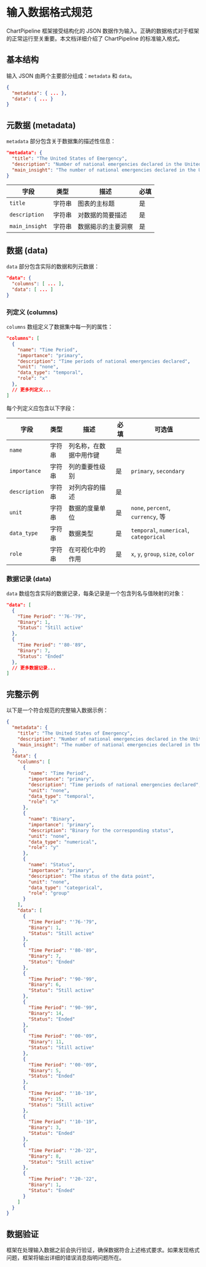 # 输入数据格式规范

ChartPipeline 框架接受结构化的 JSON 数据作为输入。正确的数据格式对于框架的正常运行至关重要。本文档详细介绍了 ChartPipeline 的标准输入格式。

## 基本结构

输入 JSON 由两个主要部分组成：`metadata` 和 `data`。

```json
{
  "metadata": { ... },
  "data": { ... }
}
```

## 元数据 (metadata)

`metadata` 部分包含关于数据集的描述性信息：

```json
"metadata": {
  "title": "The United States of Emergency",
  "description": "Number of national emergencies declared in the United States since 1976, by current status",
  "main_insight": "The number of national emergencies declared in the US has generally increased over time, with a significant number of those declared since 2000 still active."
}
```

| 字段 | 类型 | 描述 | 必填 |
|------|------|------|------|
| `title` | 字符串 | 图表的主标题 | 是 |
| `description` | 字符串 | 对数据的简要描述 | 是 |
| `main_insight` | 字符串 | 数据揭示的主要洞察 | 是 |

## 数据 (data)

`data` 部分包含实际的数据和列元数据：

```json
"data": {
  "columns": [ ... ],
  "data": [ ... ]
}
```

### 列定义 (columns)

`columns` 数组定义了数据集中每一列的属性：

```json
"columns": [
  {
    "name": "Time Period",
    "importance": "primary",
    "description": "Time periods of national emergencies declared",
    "unit": "none",
    "data_type": "temporal",
    "role": "x"
  },
  // 更多列定义...
]
```

每个列定义应包含以下字段：

| 字段 | 类型 | 描述 | 必填 | 可选值 |
|------|------|------|------|--------|
| `name` | 字符串 | 列名称，在数据中用作键 | 是 | |
| `importance` | 字符串 | 列的重要性级别 | 是 | `primary`, `secondary` |
| `description` | 字符串 | 对列内容的描述 | 是 | |
| `unit` | 字符串 | 数据的度量单位 | 是 | `none`, `percent`, `currency`, 等 |
| `data_type` | 字符串 | 数据类型 | 是 | `temporal`, `numerical`, `categorical` |
| `role` | 字符串 | 在可视化中的作用 | 是 | `x`, `y`, `group`, `size`, `color` |

### 数据记录 (data)

`data` 数组包含实际的数据记录，每条记录是一个包含列名与值映射的对象：

```json
"data": [
  {
    "Time Period": "'76-'79",
    "Binary": 1,
    "Status": "Still active"
  },
  {
    "Time Period": "'80-'89",
    "Binary": 7,
    "Status": "Ended"
  },
  // 更多数据记录...
]
```

## 完整示例

以下是一个符合规范的完整输入数据示例：

```json
{
  "metadata": {
    "title": "The United States of Emergency",
    "description": "Number of national emergencies declared in the United States since 1976, by current status",
    "main_insight": "The number of national emergencies declared in the US has generally increased over time, with a significant number of those declared since 2000 still active."
  },
  "data": {
    "columns": [
      {
        "name": "Time Period",
        "importance": "primary",
        "description": "Time periods of national emergencies declared",
        "unit": "none",
        "data_type": "temporal",
        "role": "x"
      },
      {
        "name": "Binary",
        "importance": "primary",
        "description": "Binary for the corresponding status",
        "unit": "none",
        "data_type": "numerical",
        "role": "y"
      },
      {
        "name": "Status",
        "importance": "primary",
        "description": "The status of the data point",
        "unit": "none",
        "data_type": "categorical",
        "role": "group"
      }
    ],
    "data": [
      {
        "Time Period": "'76-'79",
        "Binary": 1,
        "Status": "Still active"
      },
      {
        "Time Period": "'80-'89",
        "Binary": 7,
        "Status": "Ended"
      },
      {
        "Time Period": "'90-'99",
        "Binary": 6,
        "Status": "Still active"
      },
      {
        "Time Period": "'90-'99",
        "Binary": 14,
        "Status": "Ended"
      },
      {
        "Time Period": "'00-'09",
        "Binary": 11,
        "Status": "Still active"
      },
      {
        "Time Period": "'00-'09",
        "Binary": 5,
        "Status": "Ended"
      },
      {
        "Time Period": "'10-'19",
        "Binary": 15,
        "Status": "Still active"
      },
      {
        "Time Period": "'10-'19",
        "Binary": 3,
        "Status": "Ended"
      },
      {
        "Time Period": "'20-'22",
        "Binary": 8,
        "Status": "Still active"
      },
      {
        "Time Period": "'20-'22",
        "Binary": 1,
        "Status": "Ended"
      }
    ]
  }
}
```

## 数据验证

框架在处理输入数据之前会执行验证，确保数据符合上述格式要求。如果发现格式问题，框架将输出详细的错误消息指明问题所在。 